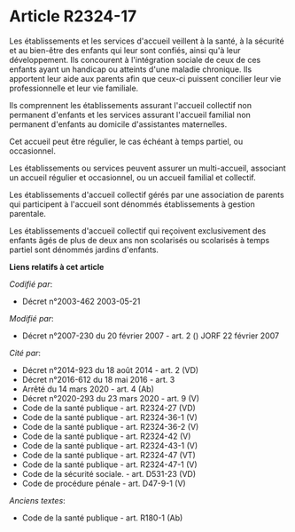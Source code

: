 # Article R2324-17

Les établissements et les services d'accueil veillent à la santé, à la sécurité et au bien-être des enfants qui leur sont
confiés, ainsi qu'à leur développement. Ils concourent à l'intégration sociale de ceux de ces enfants ayant un handicap ou
atteints d'une maladie chronique. Ils apportent leur aide aux parents afin que ceux-ci puissent concilier leur vie
professionnelle et leur vie familiale.

Ils comprennent les établissements assurant l'accueil collectif non permanent d'enfants et les services assurant l'accueil
familial non permanent d'enfants au domicile d'assistantes maternelles.

Cet accueil peut être régulier, le cas échéant à temps partiel, ou occasionnel.

Les établissements ou services peuvent assurer un multi-accueil, associant un accueil régulier et occasionnel, ou un accueil
familial et collectif.

Les établissements d'accueil collectif gérés par une association de parents qui participent à l'accueil sont dénommés
établissements à gestion parentale.

Les établissements d'accueil collectif qui reçoivent exclusivement des enfants âgés de plus de deux ans non scolarisés ou
scolarisés à temps partiel sont dénommés jardins d'enfants.

**Liens relatifs à cet article**

_Codifié par_:

  - Décret n°2003-462 2003-05-21

_Modifié par_:

  - Décret n°2007-230 du 20 février 2007 - art. 2 () JORF 22 février 2007

_Cité par_:

  - Décret n°2014-923 du 18 août 2014 - art. 2 (VD)
  - Décret n°2016-612 du 18 mai 2016 - art. 3
  - Arrêté du 14 mars 2020 - art. 4 (Ab)
  - Décret n°2020-293 du 23 mars 2020 - art. 9 (V)
  - Code de la santé publique - art. R2324-27 (VD)
  - Code de la santé publique - art. R2324-36-1 (V)
  - Code de la santé publique - art. R2324-36-2 (V)
  - Code de la santé publique - art. R2324-42 (V)
  - Code de la santé publique - art. R2324-43-1 (V)
  - Code de la santé publique - art. R2324-47 (VT)
  - Code de la santé publique - art. R2324-47-1 (V)
  - Code de la sécurité sociale. - art. D531-23 (VD)
  - Code de procédure pénale - art. D47-9-1 (V)

_Anciens textes_:

  - Code de la santé publique - art. R180-1 (Ab)

